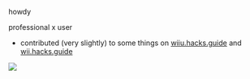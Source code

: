 howdy

professional x user

- contributed (very slightly) to some things on [wiiu.hacks.guide](https://github.com/hacks-guide/Guide-WiiU) and [wii.hacks.guide](https://github.com/hacks-guide/Guide_Wii)

<p align="left">
	<a href="https://linktr.ee/sammygoeshowdy" target="_blank">
		  <img src="https://donut.eu.org/img/88x31/sammygoeshowdy.png">
	  </a>
</p>
